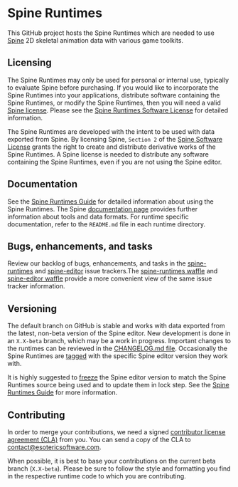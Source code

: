 # Spine Runtimes

This GitHub project hosts the Spine Runtimes which are needed to use [Spine](http://esotericsoftware.com/) 2D skeletal animation data with various game toolkits.

## Licensing

The Spine Runtimes may only be used for personal or internal use, typically to evaluate Spine before purchasing. If you would like to incorporate the Spine Runtimes into your applications, distribute software containing the Spine Runtimes, or modify the Spine Runtimes, then you will need a valid [Spine license](https://esotericsoftware.com/spine-purchase).  Please see the [Spine Runtimes Software License](http://esotericsoftware.com/git/spine-runtimes/blob/LICENSE) for detailed information.

The Spine Runtimes are developed with the intent to be used with data exported from Spine. By licensing Spine, `Section 2` of the [Spine Software License](https://esotericsoftware.com/files/license.txt) grants the right to create and distribute derivative works of the Spine Runtimes. A Spine license is needed to distribute any software containing the Spine Runtimes, even if you are not using the Spine editor.

## Documentation

See the [Spine Runtimes Guide](http://esotericsoftware.com/spine-runtimes-guide) for detailed information about using the Spine Runtimes. The Spine [documentation page](http://esotericsoftware.com/spine-documentation#runtimesTitle) provides further information about tools and data formats. For runtime specific documentation, refer to the `README.md` file in each runtime directory.

## Bugs, enhancements, and tasks

Review our backlog of bugs, enhancements, and tasks in the [spine-runtimes](https://github.com/EsotericSoftware/spine-runtimes/issues) and [spine-editor](https://github.com/EsotericSoftware/spine-editor/issues) issue trackers.The [spine-runtimes waffle](https://waffle.io/EsotericSoftware/spine-runtimes) and [spine-editor waffle](https://waffle.io/EsotericSoftware/spine-editor) provide a more convenient view of the same issue tracker information.

## Versioning

The default branch on GitHub is stable and works with data exported from the latest, non-beta version of the Spine editor. New development is done in an `X.X-beta` branch, which may be a work in progress. Important changes to the runtimes can be reviewed in the [CHANGELOG.md file](CHANGELOG.md). Occasionally the Spine Runtimes are [tagged](https://github.com/EsotericSoftware/spine-runtimes/releases) with the specific Spine editor version they work with.

It is highly suggested to [freeze](http://esotericsoftware.com/spine-settings#Version) the Spine editor version to match the Spine Runtimes source being used and to update them in lock step. See the [Spine Runtimes Guide](http://esotericsoftware.com/spine-runtime-architecture#Versioning) for more information.

## Contributing

In order to merge your contributions, we need a signed [contributor license agreement (CLA)](http://esotericsoftware.com/files/cla.txt) from you. You can send a copy of the CLA to contact@esotericsoftware.com.

When possible, it is best to base your contributions on the current beta branch (`X.X-beta`). Please be sure to follow the style and formatting you find in the respective runtime code to which you are contributing.
